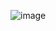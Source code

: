 ![image](https://user-images.githubusercontent.com/83145774/217139627-851500c3-f874-43a9-b994-41ca9394145d.png)

